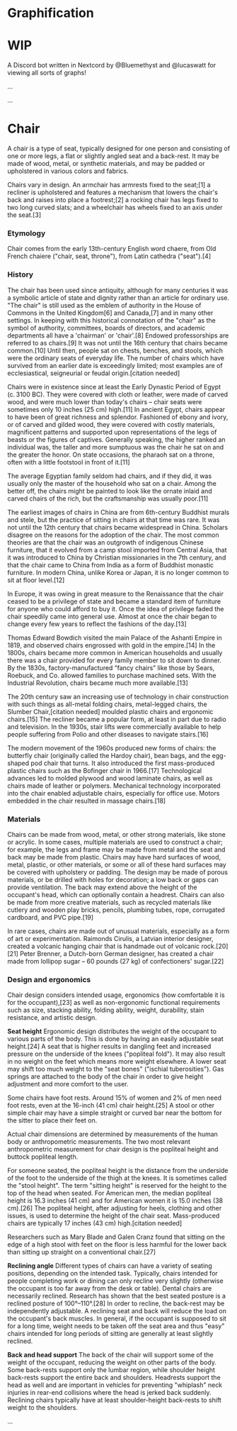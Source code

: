 # Graphification

# WIP

A Discord bot written in Nextcord by @Bluemethyst and @lucaswatt for viewing all sorts of graphs!

...

...

# Chair
A chair is a type of seat, typically designed for one person and consisting of one or more legs, a flat or slightly angled seat and a back-rest. It may be made of wood, metal, or synthetic materials, and may be padded or upholstered in various colors and fabrics.

Chairs vary in design. An armchair has armrests fixed to the seat;[1] a recliner is upholstered and features a mechanism that lowers the chair's back and raises into place a footrest;[2] a rocking chair has legs fixed to two long curved slats; and a wheelchair has wheels fixed to an axis under the seat.[3]

### Etymology
Chair comes from the early 13th-century English word chaere, from Old French chaiere ("chair, seat, throne"), from Latin cathedra ("seat").[4]

### History
The chair has been used since antiquity, although for many centuries it was a symbolic article of state and dignity rather than an article for ordinary use. "The chair" is still used as the emblem of authority in the House of Commons in the United Kingdom[6] and Canada,[7] and in many other settings. In keeping with this historical connotation of the "chair" as the symbol of authority, committees, boards of directors, and academic departments all have a 'chairman' or 'chair'.[8] Endowed professorships are referred to as chairs.[9] It was not until the 16th century that chairs became common.[10] Until then, people sat on chests, benches, and stools, which were the ordinary seats of everyday life. The number of chairs which have survived from an earlier date is exceedingly limited; most examples are of ecclesiastical, seigneurial or feudal origin.[citation needed]

Chairs were in existence since at least the Early Dynastic Period of Egypt (c. 3100 BC). They were covered with cloth or leather, were made of carved wood, and were much lower than today's chairs – chair seats were sometimes only 10 inches (25 cm) high.[11] In ancient Egypt, chairs appear to have been of great richness and splendor. Fashioned of ebony and ivory, or of carved and gilded wood, they were covered with costly materials, magnificent patterns and supported upon representations of the legs of beasts or the figures of captives. Generally speaking, the higher ranked an individual was, the taller and more sumptuous was the chair he sat on and the greater the honor. On state occasions, the pharaoh sat on a throne, often with a little footstool in front of it.[11]

The average Egyptian family seldom had chairs, and if they did, it was usually only the master of the household who sat on a chair. Among the better off, the chairs might be painted to look like the ornate inlaid and carved chairs of the rich, but the craftsmanship was usually poor.[11]

The earliest images of chairs in China are from 6th-century Buddhist murals and stele, but the practice of sitting in chairs at that time was rare. It was not until the 12th century that chairs became widespread in China. Scholars disagree on the reasons for the adoption of the chair. The most common theories are that the chair was an outgrowth of indigenous Chinese furniture, that it evolved from a camp stool imported from Central Asia, that it was introduced to China by Christian missionaries in the 7th century, and that the chair came to China from India as a form of Buddhist monastic furniture. In modern China, unlike Korea or Japan, it is no longer common to sit at floor level.[12]

In Europe, it was owing in great measure to the Renaissance that the chair ceased to be a privilege of state and became a standard item of furniture for anyone who could afford to buy it. Once the idea of privilege faded the chair speedily came into general use. Almost at once the chair began to change every few years to reflect the fashions of the day.[13]

Thomas Edward Bowdich visited the main Palace of the Ashanti Empire in 1819, and observed chairs engrossed with gold in the empire.[14] In the 1800s, chairs became more common in American households and usually there was a chair provided for every family member to sit down to dinner. By the 1830s, factory-manufactured “fancy chairs” like those by Sears, Roebuck, and Co. allowed families to purchase machined sets. With the Industrial Revolution, chairs became much more available.[13]

The 20th century saw an increasing use of technology in chair construction with such things as all-metal folding chairs, metal-legged chairs, the Slumber Chair,[citation needed] moulded plastic chairs and ergonomic chairs.[15] The recliner became a popular form, at least in part due to radio and television. In the 1930s, stair lifts were commercially available to help people suffering from Polio and other diseases to navigate stairs.[16]

The modern movement of the 1960s produced new forms of chairs: the butterfly chair (originally called the Hardoy chair), bean bags, and the egg-shaped pod chair that turns. It also introduced the first mass-produced plastic chairs such as the Bofinger chair in 1966.[17] Technological advances led to molded plywood and wood laminate chairs, as well as chairs made of leather or polymers. Mechanical technology incorporated into the chair enabled adjustable chairs, especially for office use. Motors embedded in the chair resulted in massage chairs.[18]

### Materials
Chairs can be made from wood, metal, or other strong materials, like stone or acrylic. In some cases, multiple materials are used to construct a chair; for example, the legs and frame may be made from metal and the seat and back may be made from plastic. Chairs may have hard surfaces of wood, metal, plastic, or other materials, or some or all of these hard surfaces may be covered with upholstery or padding. The design may be made of porous materials, or be drilled with holes for decoration; a low back or gaps can provide ventilation. The back may extend above the height of the occupant's head, which can optionally contain a headrest. Chairs can also be made from more creative materials, such as recycled materials like cutlery and wooden play bricks, pencils, plumbing tubes, rope, corrugated cardboard, and PVC pipe.[19]

In rare cases, chairs are made out of unusual materials, especially as a form of art or experimentation. Raimonds Cirulis, a Latvian interior designer, created a volcanic hanging chair that is handmade out of volcanic rock.[20][21] Peter Brenner, a Dutch-born German designer, has created a chair made from lollipop sugar – 60 pounds (27 kg) of confectioners' sugar.[22]

### Design and ergonomics
Chair design considers intended usage, ergonomics (how comfortable it is for the occupant),[23] as well as non-ergonomic functional requirements such as size, stacking ability, folding ability, weight, durability, stain resistance, and artistic design.

**Seat height**
Ergonomic design distributes the weight of the occupant to various parts of the body. This is done by having an easily adjustable seat height.[24] A seat that is higher results in dangling feet and increased pressure on the underside of the knees ("popliteal fold"). It may also result in no weight on the feet which means more weight elsewhere. A lower seat may shift too much weight to the "seat bones" ("ischial tuberosities"). Gas springs are attached to the body of the chair in order to give height adjustment and more comfort to the user.

Some chairs have foot rests. Around 15% of women and 2% of men need foot rests, even at the 16-inch (41 cm) chair height.[25] A stool or other simple chair may have a simple straight or curved bar near the bottom for the sitter to place their feet on.

Actual chair dimensions are determined by measurements of the human body or anthropometric measurements. The two most relevant anthropometric measurement for chair design is the popliteal height and buttock popliteal length.

For someone seated, the popliteal height is the distance from the underside of the foot to the underside of the thigh at the knees. It is sometimes called the "stool height". The term "sitting height" is reserved for the height to the top of the head when seated. For American men, the median popliteal height is 16.3 inches (41 cm) and for American women it is 15.0 inches (38 cm).[26] The popliteal height, after adjusting for heels, clothing and other issues, is used to determine the height of the chair seat. Mass-produced chairs are typically 17 inches (43 cm) high.[citation needed]

Researchers such as Mary Blade and Galen Cranz found that sitting on the edge of a high stool with feet on the floor is less harmful for the lower back than sitting up straight on a conventional chair.[27]

**Reclining angle**
Different types of chairs can have a variety of seating positions, depending on the intended task. Typically, chairs intended for people completing work or dining can only recline very slightly (otherwise the occupant is too far away from the desk or table). Dental chairs are necessarily reclined. Research has shown that the best seated posture is a reclined posture of 100°–110°.[28] In order to recline, the back-rest may be independently adjustable. A reclining seat and back will reduce the load on the occupant's back muscles. In general, if the occupant is supposed to sit for a long time, weight needs to be taken off the seat area and thus "easy" chairs intended for long periods of sitting are generally at least slightly reclined.

**Back and head support**
The back of the chair will support some of the weight of the occupant, reducing the weight on other parts of the body. Some back-rests support only the lumbar region, while shoulder height back-rests support the entire back and shoulders. Headrests support the head as well and are important in vehicles for preventing "whiplash" neck injuries in rear-end collisions where the head is jerked back suddenly. Reclining chairs typically have at least shoulder-height back-rests to shift weight to the shoulders.

...
